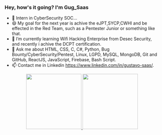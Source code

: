 ### Hey, how's it going? I'm Gug_Saas

- 🔭 Intern in CyberSecurity SOC...
- 😄 My goal for the next year is achive the eJPT,SYCP,CWHI and be effected in the Red Team, such as a Pentester Junior or something like that.
- 🌱 I’m currently learning Wifi Hacking Enterprise from Desec Security, and recently i achive the DCPT certification.
- 💬 Ask me about HTML, CSS, C, C#, Python, Bug Bounty/CyberSecurity/Pentest, Linux, LGPD, MySQL, MongoDB, Git and GitHub, ReactJS, JavaScript, Firebase, Bash Script.
- 📫 Contact me in Linkedin https://www.linkedin.com/in/gustavo-saas/.

<div align="center">
  <a href="https://github.com/GugSaas">
  <img height="180em" src="https://github-readme-stats.vercel.app/api?username=GugSaas&show_icons=true&theme=nightowl&include_all_commits=true&count_private=true"/>
  <img height="180em" src="https://github-readme-stats.vercel.app/api/top-langs/?username=GugSaas&layout=compact&langs_count=7&theme=tokyonight"/>
</div>
